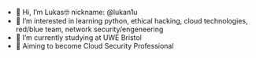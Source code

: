 - 👋 Hi, I’m Lukas🤓  nickname: @lukan1u 
- 👀 I’m interested in learning python, ethical hacking, cloud technologies, red/blue team, network security/engeneering
- 🌱 I’m currently studying at UWE Bristol
- 🎯 Aiming to become Cloud Security Professional
